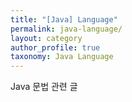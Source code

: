 ```yaml
---
title: "[Java] Language"
permalink: java-language/
layout: category
author_profile: true
taxonomy: Java Language
---
```


Java 문법 관련 글
